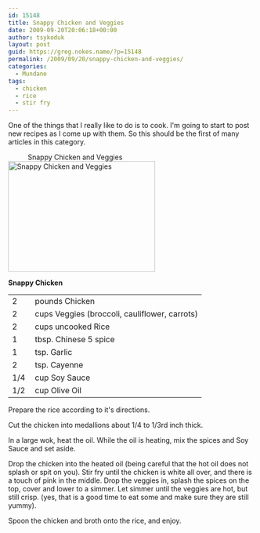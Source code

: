 ```yaml
---
id: 15148
title: Snappy Chicken and Veggies
date: 2009-09-20T20:06:18+00:00
author: tsykoduk
layout: post
guid: https://greg.nokes.name/?p=15148
permalink: /2009/09/20/snappy-chicken-and-veggies/
categories:
  - Mundane
tags:
  - chicken
  - rice
  - stir fry
---
```

One of the things that I really like to do is to cook. I'm going to start to post new recipes as I come up with them. So this should be the first of many articles in this category.

<!--more-->
<div class="mceTemp"><dl id="attachment_15149" class="wp-caption alignleft" style="width: 310px;"> <dt class="wp-caption-dt" style="text-align: auto;"> </dt> <dd class="wp-caption-dd">Snappy Chicken and Veggies</dd><img class="size-medium wp-image-15149" title="photo" src="https://greg.nokes.name/binaries/2009/09/photo-300x225.jpg" alt="Snappy Chicken and Veggies" width="300" height="225" />

</dl></div>
<strong>Snappy Chicken</strong>
<table border="0">
<tbody>
<tr>
<td>2</td>
<td style="padding:2px;"></td>
<td>pounds Chicken</td>
</tr>
<tr>
<td>2</td>
<td style="padding:2px;"></td>
<td>cups Veggies (broccoli, cauliflower, carrots)</td>
</tr>
<tr>
<td>2</td>
<td style="padding:2px;"></td>
<td>cups uncooked Rice</td>
</tr>
<tr>
<td>1</td>
<td style="padding:2px;"></td>
<td>tbsp. Chinese 5 spice</td>
</tr>
<tr>
<td>1</td>
<td style="padding:2px;"></td>
<td>tsp. Garlic</td>
</tr>
<tr>
<td>2</td>
<td style="padding:2px;"></td>
<td>tsp. Cayenne</td>
</tr>
<tr>
<td>1/4</td>
<td style="padding:2px;"></td>
<td>cup Soy Sauce</td>
</tr>
<tr>
<td>1/2</td>
<td style="padding:2px;"></td>
<td>cup Olive Oil</td>
</tr>
</tbody></table>
Prepare the rice according to it's directions.

Cut the chicken into medallions about 1/4 to 1/3rd inch thick.

In a large wok, heat the oil. While the oil is heating, mix the spices and Soy Sauce and set aside.

Drop the chicken into the heated oil (being careful that the hot oil does not splash or spit on you). Stir fry until the chicken is white all over, and there is a touch of pink in the middle. Drop the veggies in, splash the spices on the top, cover and lower to a simmer. Let simmer until the veggies are hot, but still crisp. (yes, that is a good time to eat some and make sure they are still yummy).

Spoon the chicken and broth onto the rice, and enjoy.